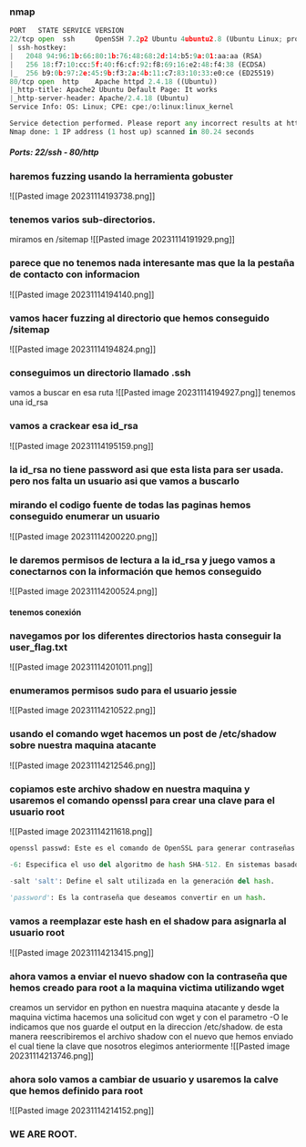 ### nmap
```python
PORT   STATE SERVICE VERSION
22/tcp open  ssh     OpenSSH 7.2p2 Ubuntu 4ubuntu2.8 (Ubuntu Linux; protocol 2.0)
| ssh-hostkey: 
|   2048 94:96:1b:66:80:1b:76:48:68:2d:14:b5:9a:01:aa:aa (RSA)
|   256 18:f7:10:cc:5f:40:f6:cf:92:f8:69:16:e2:48:f4:38 (ECDSA)
|_  256 b9:0b:97:2e:45:9b:f3:2a:4b:11:c7:83:10:33:e0:ce (ED25519)
80/tcp open  http    Apache httpd 2.4.18 ((Ubuntu))
|_http-title: Apache2 Ubuntu Default Page: It works
|_http-server-header: Apache/2.4.18 (Ubuntu)
Service Info: OS: Linux; CPE: cpe:/o:linux:linux_kernel

Service detection performed. Please report any incorrect results at https://nmap.org/submit/ .
Nmap done: 1 IP address (1 host up) scanned in 80.24 seconds
```
##### Ports: 22/ssh - 80/http
### haremos fuzzing usando la herramienta gobuster
![[Pasted image 20231114193738.png]]
### tenemos varios sub-directorios. 
miramos en /sitemap
![[Pasted image 20231114191929.png]]
### parece que no tenemos nada interesante mas que la la pestaña de contacto con informacion
![[Pasted image 20231114194140.png]]
### vamos hacer fuzzing al directorio que hemos conseguido /sitemap
![[Pasted image 20231114194824.png]]
### conseguimos un directorio llamado .ssh
vamos a buscar en esa ruta
![[Pasted image 20231114194927.png]]
tenemos una id_rsa
### vamos a crackear esa id_rsa
![[Pasted image 20231114195159.png]]
### la id_rsa no tiene password asi que esta lista para ser usada. pero nos falta un usuario asi que vamos a buscarlo

### mirando el codigo fuente de todas las paginas hemos conseguido enumerar un usuario
![[Pasted image 20231114200220.png]]
### le daremos permisos de lectura a la id_rsa y juego vamos a conectarnos con la información que hemos conseguido
![[Pasted image 20231114200524.png]]
#### tenemos conexión
### navegamos por los diferentes directorios hasta conseguir la user_flag.txt
![[Pasted image 20231114201011.png]]
### enumeramos permisos sudo para el usuario jessie
![[Pasted image 20231114210522.png]]
### usando el comando wget hacemos un post de /etc/shadow sobre nuestra maquina atacante
![[Pasted image 20231114212546.png]]
### copiamos este archivo shadow en nuestra maquina y usaremos el comando openssl para crear una clave para el usuario root
![[Pasted image 20231114211618.png]]
```python
openssl passwd: Este es el comando de OpenSSL para generar contraseñas hash.

-6: Especifica el uso del algoritmo de hash SHA-512. En sistemas basados en Unix.

-salt 'salt': Define el salt utilizada en la generación del hash.
    
'password': Es la contraseña que deseamos convertir en un hash.
```

### vamos a reemplazar este hash en el shadow para asignarla al usuario root
![[Pasted image 20231114213415.png]]
### ahora vamos a enviar el nuevo shadow con la contraseña que hemos creado para root a la maquina victima utilizando wget
creamos un servidor en python en nuestra maquina atacante y desde la maquina victima hacemos una solicitud con wget y con el parametro -O le indicamos que nos guarde el output en la direccion /etc/shadow. de esta manera reescribiremos el archivo shadow con el nuevo que hemos enviado el cual tiene la clave que nosotros elegimos anteriormente
![[Pasted image 20231114213746.png]]
### ahora solo vamos a cambiar de usuario y usaremos la calve que hemos definido para root
![[Pasted image 20231114214152.png]]
### WE ARE ROOT.
